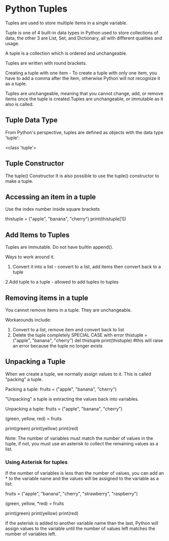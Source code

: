 # Python Tuples

Tuples are used to store multiple items in a single variable.

Tuple is one of 4 built-in data types in Python used to store collections of data, the other 3 are List, Set, and Dictionary, all with different qualities and usage.

A tuple is a collection which is ordered and unchangeable.

Tuples are written with round brackets.

Creating a tuple with one item - To create a tuple with only one item, you have to add a comma after the item, otherwise Python will not recognize it as a tuple.

Tuples are unchangeable, meaning that you cannot change, add, or remove items once the tuple is created.Tuples are unchangeable, or immutable as it also is called.

## Tuple Data Type

From Python's perspective, tuples are defined as objects with the data type 'tuple':

<class 'tuple'>

## Tuple Constructor

The tuple() Constructor
It is also possible to use the tuple() constructor to make a tuple.

## Accessing an item in a tuple
Use the index number inside square brackets

thistuple = ("apple", "banana", "cherry")
print(thistuple[1])

## Add Items to Tuples

Tuples are immutable. Do not have builtin append().

Ways to work around it.

1. Convert it into a list - convert to a list, add items then convert back to a tuple

2.Add tuple to a tuple - allowed to add tuples to tuples

## Removing items in a tuple

You cannot remove items in a tuple. They are unchangeable.

Workarounds include:
1. Convert to a list, remove item and convert back to list
2. Delete the tuple completely
SPECIAL CASE with error
thistuple = ("apple", "banana", "cherry")
del thistuple
print(thistuple) #this will raise an error because the tuple no longer exists

## Unpacking a Tuple

When we create a tuple, we normally assign values to it. This is called "packing" a tuple.

Packing a tuple: fruits = ("apple", "banana", "cherry")

"Unpacking" a tuple is extracting the values back into variables.

Unpacking a tuple:
fruits = ("apple", "banana", "cherry")

(green, yellow, red) = fruits

print(green)
print(yellow)
print(red)

Note: The number of variables must match the number of values in the tuple, if not, you must use an asterisk to collect the remaining values as a list.

### Using Asterisk for tuples

If the number of variables is less than the number of values, you can add an * to the variable name and the values will be assigned to the variable as a list:

fruits = ("apple", "banana", "cherry", "strawberry", "raspberry")

(green, yellow, *red) = fruits

print(green)
print(yellow)
print(red)

If the asterisk is added to another variable name than the last, Python will assign values to the variable until the number of values left matches the number of variables left.